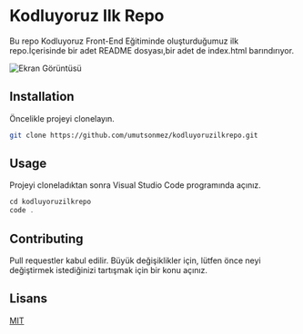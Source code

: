 
# Kodluyoruz Ilk Repo
Bu repo Kodluyoruz Front-End Eğitiminde oluşturduğumuz ilk repo.İçerisinde bir adet README dosyası,bir adet de index.html barındırıyor.



![Ekran Görüntüsü]("C:\Users\umuts\OneDrive\Masaüstü\ekran.png")

  
## Installation 

Öncelikle projeyi clonelayın. 

```bash 
git clone https://github.com/umutsonmez/kodluyoruzilkrepo.git
```
    
## Usage
Projeyi cloneladıktan sonra Visual Studio Code programında açınız.
```javascript
cd kodluyoruzilkrepo
code .
```

  

  
## Contributing

Pull requestler kabul edilir. Büyük değişiklikler için, lütfen önce neyi değiştirmek istediğinizi tartışmak için bir konu açınız.

  
## Lisans

[MIT](https://choosealicense.com/licenses/mit/)

  
